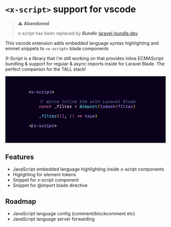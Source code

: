 # `<x-script>` support for vscode

> ⚠️ **Abandoned**
>
> x-script has been replaced by ***Bundle***
> [laravel-bundle.dev](https://laravel-bundle.dev)


This vscode extension adds embedded language syntax highlighting and emmet snippets to `<x-script>` blade components

X-Script is a library that i'm still working on that provides inline ECMAScript bundling & support for regular & async imports inside for Laravel Blade. The perfect companion for the TALL stack!

![screenshot](https://raw.githubusercontent.com/gwleuverink/vscode-x-script/main/docs/img/screenshot.png)

## Features

- JavaScript embedded language highlighting inside x-script components
- Higlighting for <x-script> element tokens
- Snippet for x-script component
- Snippet for @import blade directive

## Roadmap

- JavaScript language config (comment/blockcomment etc)
- JavaScript language server forwarding
